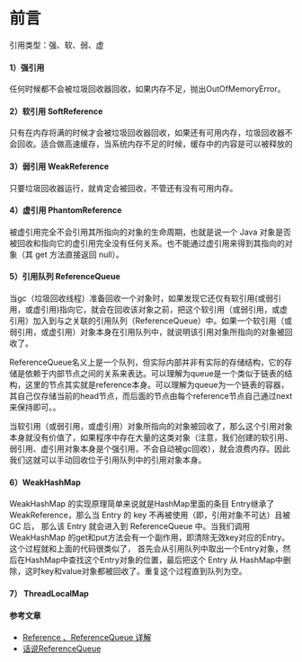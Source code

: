 # 前言

引用类型：强、软、弱、虚
 
 #### 1）强引用
 任何时候都不会被垃圾回收器回收，如果内存不足，抛出OutOfMemoryError。
 
 #### 2）软引用 SoftReference
 只有在内存将满的时候才会被垃圾回收器回收，如果还有可用内存，垃圾回收器不会回收。适合做高速缓存，当系统内存不足的时候，缓存中的内容是可以被释放的
 
 #### 3）弱引用 WeakReference
 只要垃圾回收器运行，就肯定会被回收，不管还有没有可用内存。
 
 #### 4）虚引用 PhantomReference
 被虚引用完全不会引用其所指向的对象的生命周期，也就是说一个 Java 对象是否被回收和指向它的虚引用完全没有任何关系。也不能通过虚引用来得到其指向的对象（其 get 方法直接返回 null）。
 
 #### 5）引用队列 ReferenceQueue
 当gc（垃圾回收线程）准备回收一个对象时，如果发现它还仅有软引用(或弱引用，或虚引用)指向它，就会在回收该对象之前，把这个软引用（或弱引用，或虚引用）加入到与之关联的引用队列（ReferenceQueue）中。如果一个软引用（或弱引用，或虚引用）对象本身在引用队列中，就说明该引用对象所指向的对象被回收了。
 
 ReferenceQueue名义上是一个队列，但实际内部并非有实际的存储结构，它的存储是依赖于内部节点之间的关系来表达。可以理解为queue是一个类似于链表的结构，这里的节点其实就是reference本身。可以理解为queue为一个链表的容器，其自己仅存储当前的head节点，而后面的节点由每个reference节点自己通过next来保持即可。。
 
 当软引用（或弱引用，或虚引用）对象所指向的对象被回收了，那么这个引用对象本身就没有价值了，如果程序中存在大量的这类对象（注意，我们创建的软引用、弱引用、虚引用对象本身是个强引用，不会自动被gc回收），就会浪费内存。因此我们这就可以手动回收位于引用队列中的引用对象本身。
 
 #### 6）WeakHashMap
 WeakHashMap 的实现原理简单来说就是HashMap里面的条目 Entry继承了 WeakReference，那么当 Entry 的 key 不再被使用（即，引用对象不可达）且被 GC 后，
 那么该 Entry 就会进入到 ReferenceQueue 中。当我们调用WeakHashMap 的get和put方法会有一个副作用，即清除无效key对应的Entry。这个过程就和上面的代码很类似了，
 首先会从引用队列中取出一个Entry对象，然后在HashMap中查找这个Entry对象的位置，最后把这个 Entry 从 HashMap中删除，这时key和value对象都被回收了。重复这个过程直到队列为空。

 #### 7） ThreadLocalMap
 
 #### 参考文章
 * [Reference 、ReferenceQueue 详解](https://www.jianshu.com/p/f86d3a43eec5)
 * [话说ReferenceQueue](http://hongjiang.info/java-referencequeue/)
 